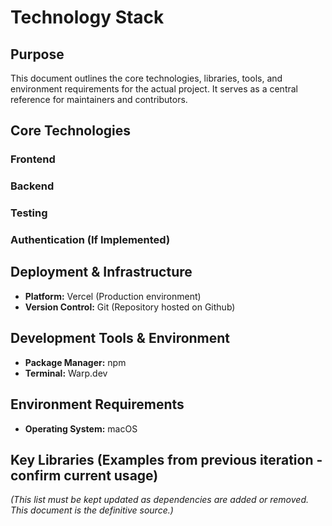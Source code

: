 # Technology Stack
## Purpose

This document outlines the core technologies, libraries, tools, and environment requirements for the actual project. It serves as a central reference for maintainers and contributors.

## Core Technologies

### Frontend


### Backend


### Testing


### Authentication (If Implemented)


## Deployment & Infrastructure

* **Platform:** Vercel (Production environment)
* **Version Control:** Git (Repository hosted on Github)

## Development Tools & Environment

* **Package Manager:** npm
* **Terminal:** Warp.dev

## Environment Requirements

* **Operating System:** macOS

## Key Libraries (Examples from previous iteration - confirm current usage)


*(This list must be kept updated as dependencies are added or removed. This document is the definitive source.)*